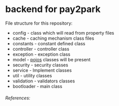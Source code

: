 # backend for pay2park

File structure for this repository:

- config - class which will read from property files 
- cache - caching mechanism class files 
- constants - constant defined class
- controller - controller class 
- exception - exception class 
- model - [pojos](https://www.baeldung.com/java-pojo-class) classes will be present
- security - security classes
- service - Implement classes
- util - utility classes
- validation - validators classes
- bootloader - main class

###### References:
